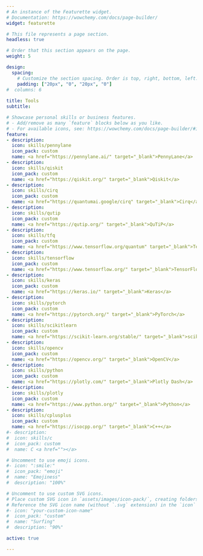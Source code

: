 ```yaml
---
# An instance of the Featurette widget.
# Documentation: https://wowchemy.com/docs/page-builder/
widget: featurette

# This file represents a page section.
headless: true

# Order that this section appears on the page.
weight: 5

design:
  spacing:
    # Customize the section spacing. Order is top, right, bottom, left.
    padding: ["20px", "0", "20px", "0"]
#  columns: 6
  
title: Tools
subtitle: 

# Showcase personal skills or business features.
# - Add/remove as many `feature` blocks below as you like.
# - For available icons, see: https://wowchemy.com/docs/page-builder/#icons
feature:
- description:
  icon: skills/pennylane
  icon_pack: custom
  name: <a href="https://pennylane.ai/" target="_blank">PennyLane</a>
- description:
  icon: skills/qiskit
  icon_pack: custom
  name: <a href="https://qiskit.org/" target="_blank">Qiskit</a>
- description:
  icon: skills/cirq
  icon_pack: custom
  name: <a href="https://quantumai.google/cirq" target="_blank">Cirq</a>
- description:
  icon: skills/qutip
  icon_pack: custom
  name: <a href="https://qutip.org/" target="_blank">QuTiP</a>
- description:
  icon: skills/tfq
  icon_pack: custom
  name: <a href="https://www.tensorflow.org/quantum" target="_blank">TensorFlow Quantum</a>
- description:
  icon: skills/tensorflow
  icon_pack: custom
  name: <a href="https://www.tensorflow.org/" target="_blank">TensorFlow</a>
- description:
  icon: skills/keras
  icon_pack: custom
  name: <a href="https://keras.io/" target="_blank">Keras</a>
- description:
  icon: skills/pytorch
  icon_pack: custom
  name: <a href="https://pytorch.org/" target="_blank">PyTorch</a>
- description:
  icon: skills/scikitlearn
  icon_pack: custom
  name: <a href="https://scikit-learn.org/stable/" target="_blank">scikit-learn</a>
- description:
  icon: skills/opencv
  icon_pack: custom
  name: <a href="https://opencv.org/" target="_blank">OpenCV</a>
- description:
  icon: skills/python
  icon_pack: custom
  name: <a href="https://plotly.com/" target="_blank">Plotly Dash</a>
- description:
  icon: skills/plotly
  icon_pack: custom
  name: <a href="https://www.python.org/" target="_blank">Python</a>
- description:
  icon: skills/cplusplus
  icon_pack: custom
  name: <a href="https://isocpp.org/" target="_blank">C++</a>
#- description:
#  icon: skills/c
#  icon_pack: custom
#  name: C <a href=""></a>

# Uncomment to use emoji icons.
#- icon: ":smile:"
#  icon_pack: "emoji"
#  name: "Emojiness"
#  description: "100%"  

# Uncomment to use custom SVG icons.
# Place custom SVG icon in `assets/images/icon-pack/`, creating folders if necessary.
# Reference the SVG icon name (without `.svg` extension) in the `icon` field.
#- icon: "your-custom-icon-name"
#  icon_pack: "custom"
#  name: "Surfing"
#  description: "90%"

active: true

---
```

